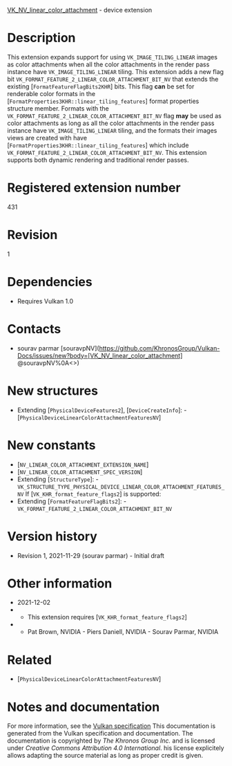 [VK_NV_linear_color_attachment](https://www.khronos.org/registry/vulkan/specs/1.3-extensions/man/html/VK_NV_linear_color_attachment.html) - device extension

# Description
This extension expands support for using `VK_IMAGE_TILING_LINEAR` images
as color attachments when all the color attachments in the render pass
instance have `VK_IMAGE_TILING_LINEAR` tiling.
This extension adds a new flag bit
`VK_FORMAT_FEATURE_2_LINEAR_COLOR_ATTACHMENT_BIT_NV` that extends the
existing [`FormatFeatureFlagBits2KHR`] bits.
This flag  **can**  be set for renderable color formats in the
[`FormatProperties3KHR::linear_tiling_features`] format properties
structure member.
Formats with the `VK_FORMAT_FEATURE_2_LINEAR_COLOR_ATTACHMENT_BIT_NV`
flag  **may**  be used as color attachments as long as all the color attachments
in the render pass instance have `VK_IMAGE_TILING_LINEAR` tiling, and
the formats their images views are created with have
[`FormatProperties3KHR::linear_tiling_features`] which include
`VK_FORMAT_FEATURE_2_LINEAR_COLOR_ATTACHMENT_BIT_NV`.
This extension supports both dynamic rendering and traditional render
passes.

# Registered extension number
431

# Revision
1

# Dependencies
- Requires Vulkan 1.0

# Contacts
- sourav parmar [souravpNV](https://github.com/KhronosGroup/Vulkan-Docs/issues/new?body=[VK_NV_linear_color_attachment] @souravpNV%0A<<Here describe the issue or question you have about the VK_NV_linear_color_attachment extension>>)

# New structures
- Extending [`PhysicalDeviceFeatures2`], [`DeviceCreateInfo`]:  - [`PhysicalDeviceLinearColorAttachmentFeaturesNV`]

# New constants
- [`NV_LINEAR_COLOR_ATTACHMENT_EXTENSION_NAME`]
- [`NV_LINEAR_COLOR_ATTACHMENT_SPEC_VERSION`]
- Extending [`StructureType`]:  - `VK_STRUCTURE_TYPE_PHYSICAL_DEVICE_LINEAR_COLOR_ATTACHMENT_FEATURES_NV` 
If [`VK_KHR_format_feature_flags2`] is supported:
- Extending [`FormatFeatureFlagBits2`]:  - `VK_FORMAT_FEATURE_2_LINEAR_COLOR_ATTACHMENT_BIT_NV`

# Version history
- Revision 1, 2021-11-29 (sourav parmar)  - Initial draft

# Other information
* 2021-12-02
*   - This extension requires [`VK_KHR_format_feature_flags2`] 
*   - Pat Brown, NVIDIA  - Piers Daniell, NVIDIA  - Sourav Parmar, NVIDIA

# Related
- [`PhysicalDeviceLinearColorAttachmentFeaturesNV`]

# Notes and documentation
For more information, see the [Vulkan specification](https://www.khronos.org/registry/vulkan/specs/1.3-extensions/html/vkspec.html)
This documentation is generated from the Vulkan specification and documentation.
The documentation is copyrighted by *The Khronos Group Inc.* and is licensed under *Creative Commons Attribution 4.0 International*.
his license explicitely allows adapting the source material as long as proper credit is given.
        